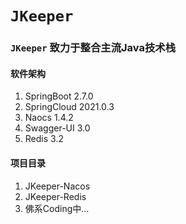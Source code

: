 # `JKeeper`

### `JKeeper` 致力于整合主流Java技术栈

#### 软件架构
1. SpringBoot 2.7.0
2. SpringCloud 2021.0.3
3. Naocs 1.4.2
4. Swagger-UI 3.0
5. Redis 3.2
#### 项目目录

1.  JKeeper-Nacos
2.  JKeeper-Redis
3.  佛系Coding中...